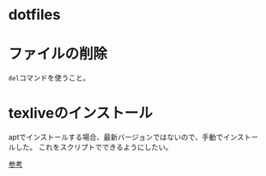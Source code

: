 # dotfiles

# ファイルの削除
`del`コマンドを使うこと。

# texliveのインストール
aptでインストールする場合、最新バージョンではないので、手動でインストールした。
これをスクリプトでできるようにしたい。

[参考](https://qiita.com/momomo_rimoto/items/ea83f6e703bceff69914)
